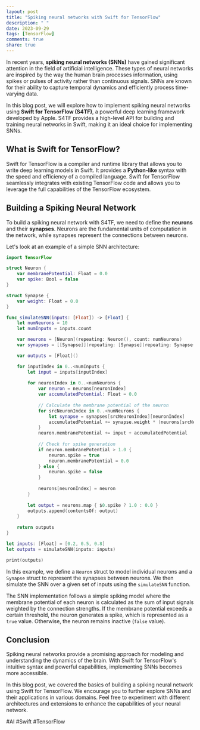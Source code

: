 ```yaml
---
layout: post
title: "Spiking neural networks with Swift for TensorFlow"
description: " "
date: 2023-09-29
tags: [TensorFlow]
comments: true
share: true
---
```


In recent years, **spiking neural networks (SNNs)** have gained significant attention in the field of artificial intelligence. These types of neural networks are inspired by the way the human brain processes information, using spikes or pulses of activity rather than continuous signals. SNNs are known for their ability to capture temporal dynamics and efficiently process time-varying data.

In this blog post, we will explore how to implement spiking neural networks using **Swift for TensorFlow (S4TF)**, a powerful deep learning framework developed by Apple. S4TF provides a high-level API for building and training neural networks in Swift, making it an ideal choice for implementing SNNs.

## What is Swift for TensorFlow?

Swift for TensorFlow is a compiler and runtime library that allows you to write deep learning models in Swift. It provides a **Python-like** syntax with the speed and efficiency of a compiled language. Swift for TensorFlow seamlessly integrates with existing TensorFlow code and allows you to leverage the full capabilities of the TensorFlow ecosystem.

## Building a Spiking Neural Network

To build a spiking neural network with S4TF, we need to define the **neurons** and their **synapses**. Neurons are the fundamental units of computation in the network, while synapses represent the connections between neurons.

Let's look at an example of a simple SNN architecture:

```swift
import TensorFlow

struct Neuron {
    var membranePotential: Float = 0.0
    var spike: Bool = false
}

struct Synapse {
    var weight: Float = 0.0
}

func simulateSNN(inputs: [Float]) -> [Float] {
    let numNeurons = 10
    let numInputs = inputs.count

    var neurons = [Neuron](repeating: Neuron(), count: numNeurons)
    var synapses = [[Synapse]](repeating: [Synapse](repeating: Synapse(), count: numNeurons), count: numNeurons)

    var outputs = [Float]()

    for inputIndex in 0..<numInputs {
        let input = inputs[inputIndex]
        
        for neuronIndex in 0..<numNeurons {
            var neuron = neurons[neuronIndex]
            var accumulatedPotential: Float = 0.0
            
            // Calculate the membrane potential of the neuron
            for srcNeuronIndex in 0..<numNeurons {
                let synapse = synapses[srcNeuronIndex][neuronIndex]
                accumulatedPotential += synapse.weight * (neurons[srcNeuronIndex].spike ? 1.0 : 0.0)
            }
            neuron.membranePotential += input + accumulatedPotential
            
            // Check for spike generation
            if neuron.membranePotential > 1.0 {
                neuron.spike = true
                neuron.membranePotential = 0.0
            } else {
                neuron.spike = false
            }
            
            neurons[neuronIndex] = neuron
        }
        
        let output = neurons.map { $0.spike ? 1.0 : 0.0 }
        outputs.append(contentsOf: output)
    }
    
    return outputs
}

let inputs: [Float] = [0.2, 0.5, 0.8]
let outputs = simulateSNN(inputs: inputs)

print(outputs)
```

In this example, we define a `Neuron` struct to model individual neurons and a `Synapse` struct to represent the synapses between neurons. We then simulate the SNN over a given set of inputs using the `simulateSNN` function.

The SNN implementation follows a simple spiking model where the membrane potential of each neuron is calculated as the sum of input signals weighted by the connection strengths. If the membrane potential exceeds a certain threshold, the neuron generates a spike, which is represented as a `true` value. Otherwise, the neuron remains inactive (`false` value).

## Conclusion

Spiking neural networks provide a promising approach for modeling and understanding the dynamics of the brain. With Swift for TensorFlow's intuitive syntax and powerful capabilities, implementing SNNs becomes more accessible.

In this blog post, we covered the basics of building a spiking neural network using Swift for TensorFlow. We encourage you to further explore SNNs and their applications in various domains. Feel free to experiment with different architectures and extensions to enhance the capabilities of your neural network.

#AI #Swift #TensorFlow